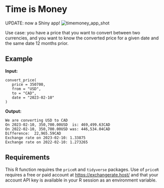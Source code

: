 # Time is Money

UPDATE: now a Shiny app!
![timemoney_app_shot](https://github.com/jeremy-allen/timemoney/assets/18430826/ffcb6f54-e239-4a79-a474-83fe37bea6e7)

Use case: you have a price that you want to convert between two currencies, and you want to know the converted price for a given date and the same date 12 months prior.

## Example
**Input:**
```
convert_price(
   price = 350700,
   from = "USD",
   to = "CAD",
   date = "2023-02-10"
)
```
**Output:**
```
We are converting USD to CAD 
On 2023-02-10, 350,700.00USD  is: 469,499.63CAD 
On 2022-02-10, 350,700.00USD was: 446,534.04CAD 
Difference:  22,965.59CAD 
Exchange rate on 2023-02-10: 1.33875 
Exchange rate on 2022-02-10: 1.273265
```
## Requirements
This R function requires the `priceR` and `tidyverse` packages. Use of `priceR` requires a free or paid account at https://exchangerate.host/ and that your account API key is available in your R session as an environment variable.
